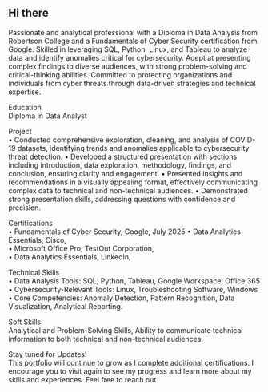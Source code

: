 ## Hi there 

Passionate and analytical professional with a Diploma in Data Analysis from Robertson College and a Fundamentals of Cyber Security certification from Google. Skilled in leveraging SQL, Python, Linux, and Tableau to analyze data and identify anomalies critical for cybersecurity. Adept at presenting complex findings to diverse audiences, with strong problem-solving and critical-thinking abilities. Committed to protecting organizations and individuals from cyber threats through data-driven strategies and technical expertise.

Education    
        Diploma in Data Analyst

Project    
        • Conducted comprehensive exploration, cleaning, and analysis of COVID-19 datasets, identifying trends and anomalies applicable to cybersecurity threat detection.
        • Developed a structured presentation with sections including introduction, data exploration, methodology, findings, and conclusion, ensuring clarity and engagement.
        • Presented insights and recommendations in a visually appealing format, effectively communicating complex data to technical and non-technical audiences.
        • Demonstrated strong presentation skills, addressing questions with confidence and precision.

Certifications        
        • Fundamentals of Cyber Security, Google, July 2025
        • Data Analytics Essentials, Cisco,     
        • Microsoft Office Pro, TestOut Corporation,           
        • Data Analytics Essentials, LinkedIn,  

Technical Skills        
        • Data Analysis Tools: SQL, Python, Tableau, Google Workspace, Office 365
        • Cybersecurity-Relevant Tools: Linux, Troubleshooting Software, Windows
        • Core Competencies: Anomaly Detection, Pattern Recognition, Data Visualization, Analytical Reporting.
    
Soft Skills        
        Analytical and Problem-Solving Skills, Ability to communicate technical information to both technical and non-technical audiences.

Stay tuned for Updates!    
This portfolio will continue to grow as I complete additional certifications. I encourage you to visit again to see my progress and learn more about my skills and experiences. Feel free to reach out
